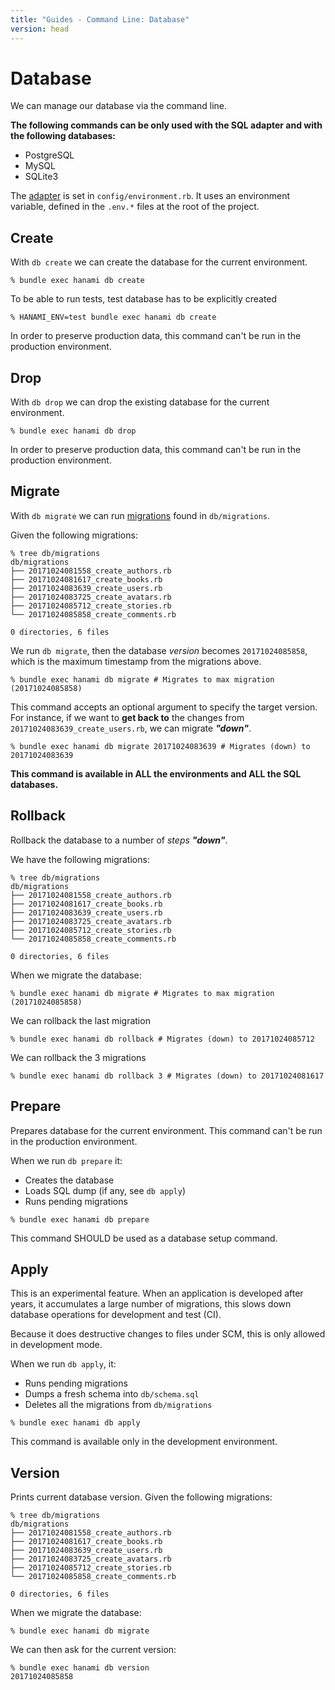 ```yaml
---
title: "Guides - Command Line: Database"
version: head
---
```


# Database

We can manage our database via the command line.

**The following commands can be only used with the SQL adapter and with the following databases:**

  * PostgreSQL
  * MySQL
  * SQLite3

The [adapter](/guides/head/models/overview) is set in `config/environment.rb`.
It uses an environment variable, defined in the `.env.*` files at the root of the project.

## Create

With `db create` we can create the database for the current environment.

```shell
% bundle exec hanami db create
```

To be able to run tests, test database has to be explicitly created

```shell
% HANAMI_ENV=test bundle exec hanami db create
```

In order to preserve production data, this command can't be run in the production environment.

## Drop

With `db drop` we can drop the existing database for the current environment.

```shell
% bundle exec hanami db drop
```

In order to preserve production data, this command can't be run in the production environment.

## Migrate

With `db migrate` we can run [migrations](/guides/head/migrations/overview) found in `db/migrations`.

Given the following migrations:

```shell
% tree db/migrations
db/migrations
├── 20171024081558_create_authors.rb
├── 20171024081617_create_books.rb
├── 20171024083639_create_users.rb
├── 20171024083725_create_avatars.rb
├── 20171024085712_create_stories.rb
└── 20171024085858_create_comments.rb

0 directories, 6 files
```

We run `db migrate`, then the database _version_ becomes `20171024085858`, which is the maximum timestamp from the migrations above.

```shell
% bundle exec hanami db migrate # Migrates to max migration (20171024085858)
```

This command accepts an optional argument to specify the target version.
For instance, if we want to **get back to** the changes from `20171024083639_create_users.rb`, we can migrate _**"down"**_.

```shell
% bundle exec hanami db migrate 20171024083639 # Migrates (down) to 20171024083639
```

**This command is available in ALL the environments and ALL the SQL databases.**

## Rollback

Rollback the database to a number of _steps_ _**"down"**_.

We have the following migrations:

```shell
% tree db/migrations
db/migrations
├── 20171024081558_create_authors.rb
├── 20171024081617_create_books.rb
├── 20171024083639_create_users.rb
├── 20171024083725_create_avatars.rb
├── 20171024085712_create_stories.rb
└── 20171024085858_create_comments.rb

0 directories, 6 files
```

When we migrate the database:

```shell
% bundle exec hanami db migrate # Migrates to max migration (20171024085858)
```

We can rollback the last migration

```shell
% bundle exec hanami db rollback # Migrates (down) to 20171024085712
```

We can rollback the 3 migrations

```shell
% bundle exec hanami db rollback 3 # Migrates (down) to 20171024081617
```

## Prepare

Prepares database for the current environment. This command can't be run in the production environment.

When we run `db prepare` it:

  * Creates the database
  * Loads SQL dump (if any, see `db apply`)
  * Runs pending migrations

```shell
% bundle exec hanami db prepare
```

This command SHOULD be used as a database setup command.

## Apply

This is an experimental feature.
When an application is developed after years, it accumulates a large number of migrations, this slows down database operations for development and test (CI).

Because it does destructive changes to files under SCM, this is only allowed in development mode.

When we run `db apply`, it:

  * Runs pending migrations
  * Dumps a fresh schema into `db/schema.sql`
  * Deletes all the migrations from `db/migrations`

```shell
% bundle exec hanami db apply
```

This command is available only in the development environment.

## Version

Prints current database version. Given the following migrations:

```shell
% tree db/migrations
db/migrations
├── 20171024081558_create_authors.rb
├── 20171024081617_create_books.rb
├── 20171024083639_create_users.rb
├── 20171024083725_create_avatars.rb
├── 20171024085712_create_stories.rb
└── 20171024085858_create_comments.rb

0 directories, 6 files
```

When we migrate the database:

```shell
% bundle exec hanami db migrate
```

We can then ask for the current version:

```shell
% bundle exec hanami db version
20171024085858
```
